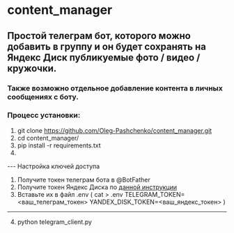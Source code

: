 # content_manager
## Простой телеграм бот, которого можно добавить в группу и он будет сохранять на Яндекс Диск публикуемые фото / видео / кружочки.  
### Также возможно отдельное добавление контента в личных сообщениях с боту.

### Процесс установки:
1) git clone https://github.com/Oleg-Pashchenko/content_manager.git
2) cd content_manager/
3) pip install -r requirements.txt
4) 
---  Настройка ключей доступа
1. Получите токен телеграм бота в @BotFather
2. Получите токен Яндекс Диска по [данной инструкции](https://yandex.ru/dev/id/doc/dg/oauth/concepts/about.html)
3. Вставьте их в файл .env (
cat > .env
TELEGRAM_TOKEN=<ваш_телеграм_токен>
YANDEX_DISK_TOKEN=<ваш_яндекс_токен>
)
---
4) python telegram_client.py
